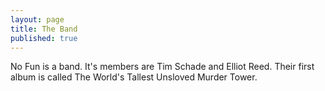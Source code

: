 ```yaml
---
layout: page
title: The Band
published: true
---
```


No Fun is a band. It's members are Tim Schade and Elliot Reed. Their first album is called The World's Tallest Unsloved Murder Tower.
